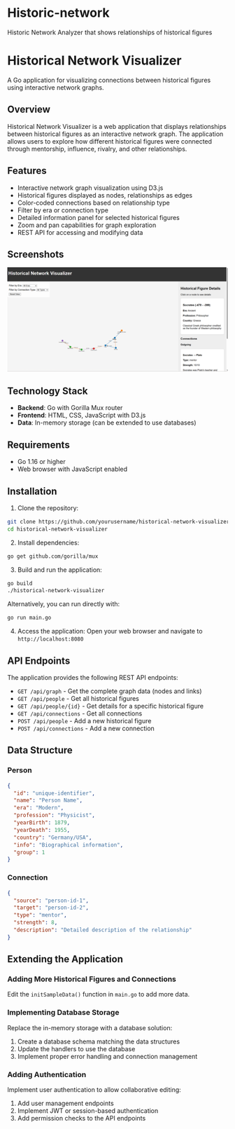 # Historic-network
Historic Network Analyzer that shows relationships of historical figures
# Historical Network Visualizer

A Go application for visualizing connections between historical figures using interactive network graphs.

## Overview

Historical Network Visualizer is a web application that displays relationships between historical figures as an interactive network graph. The application allows users to explore how different historical figures were connected through mentorship, influence, rivalry, and other relationships.

## Features

- Interactive network graph visualization using D3.js
- Historical figures displayed as nodes, relationships as edges
- Color-coded connections based on relationship type
- Filter by era or connection type
- Detailed information panel for selected historical figures
- Zoom and pan capabilities for graph exploration
- REST API for accessing and modifying data

## Screenshots

*![Alt text](/img/app-screenshot.png?raw=true "App Screenshot")*

## Technology Stack

- **Backend**: Go with Gorilla Mux router
- **Frontend**: HTML, CSS, JavaScript with D3.js
- **Data**: In-memory storage (can be extended to use databases)

## Requirements

- Go 1.16 or higher
- Web browser with JavaScript enabled

## Installation

1. Clone the repository:
```bash
git clone https://github.com/yourusername/historical-network-visualizer.git
cd historical-network-visualizer
```

2. Install dependencies:
```bash
go get github.com/gorilla/mux
```

3. Build and run the application:
```bash
go build
./historical-network-visualizer
```

Alternatively, you can run directly with:
```bash
go run main.go
```

4. Access the application:
Open your web browser and navigate to `http://localhost:8080`

## API Endpoints

The application provides the following REST API endpoints:

- `GET /api/graph` - Get the complete graph data (nodes and links)
- `GET /api/people` - Get all historical figures
- `GET /api/people/{id}` - Get details for a specific historical figure
- `GET /api/connections` - Get all connections
- `POST /api/people` - Add a new historical figure
- `POST /api/connections` - Add a new connection

## Data Structure

### Person

```json
{
  "id": "unique-identifier",
  "name": "Person Name",
  "era": "Modern",
  "profession": "Physicist",
  "yearBirth": 1879,
  "yearDeath": 1955,
  "country": "Germany/USA",
  "info": "Biographical information",
  "group": 1
}
```

### Connection

```json
{
  "source": "person-id-1",
  "target": "person-id-2",
  "type": "mentor",
  "strength": 8,
  "description": "Detailed description of the relationship"
}
```

## Extending the Application

### Adding More Historical Figures and Connections

Edit the `initSampleData()` function in `main.go` to add more data.

### Implementing Database Storage

Replace the in-memory storage with a database solution:
1. Create a database schema matching the data structures
2. Update the handlers to use the database
3. Implement proper error handling and connection management

### Adding Authentication

Implement user authentication to allow collaborative editing:
1. Add user management endpoints
2. Implement JWT or session-based authentication
3. Add permission checks to the API endpoints
